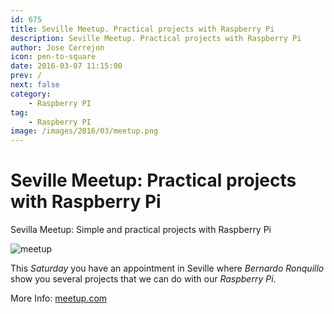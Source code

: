 ```yaml
---
id: 675
title: Seville Meetup. Practical projects with Raspberry Pi
description: Seville Meetup. Practical projects with Raspberry Pi
author: Jose Cerrejon
icon: pen-to-square
date: 2016-03-07 11:15:00
prev: /
next: false
category:
    - Raspberry PI
tag:
    - Raspberry PI
image: /images/2016/03/meetup.png
---
```


# Seville Meetup: Practical projects with Raspberry Pi

Sevilla Meetup: Simple and practical projects with Raspberry Pi

![meetup](/images/2016/03/meetup.png)

This _Saturday_ you have an appointment in Seville where _Bernardo Ronquillo_ show you several projects that we can do with our _Raspberry Pi_.

More Info: [meetup.com](https://www.meetup.com/es-ES/RaspberryPi-Hackers-en-Sevilla/events/229259308/)
